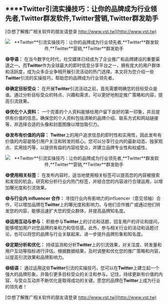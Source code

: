 ## ****Twitter**引流实操技巧：让你的品牌成为行业领先者,**Twitter**群发软件,**Twitter**营销,**Twitter**群发助手**

[😍想了解推广相关软件的朋友请登录 http://www.vst.tw](http://www.vst.tw)

 <center><img src="https://vst.tw/MP4/tuiguang/png/7.png" alt="**Twitter**引流实操技巧：让你的品牌成为行业领先者,**Twitter**群发软件,**Twitter**营销,**Twitter**群发助手"></center>

**😄导语：**
在当今数字化时代，社交媒体已经成为了企业推广和品牌建设的重要渠道之一。而**Twitter**作为全球最大的即时信息分享平台之一，拥有庞大的用户群体和活跃度，成为众多企业争相开展引流活动的热门选择。本文将为您介绍一些**Twitter**引流的实操技巧，帮助您的品牌成为行业领先者。

**😄确定目标受众：**
在开展**Twitter**引流活动之前，首先需要明确您的目标受众是谁。通过分析目标受众的特点、兴趣和需求，可以更好地制定推广策略和内容，提高引流效果。

**😄优化个人资料：**
一个完善的个人资料能够给用户留下良好的第一印象，并且提供有价值的信息。确保您的个人资料包括清晰的品牌介绍、联系方式和网站链接等，并选择合适的头像和封面图像以增加吸引力。

**😄发布有价值的内容：**
**Twitter**上的用户追求信息的即时性和实用性，因此发布有价值的内容是吸引用户关注和转发的核心。您可以分享行业内的最新动态、独家观点、实用技巧等，以提供有益的内容给受众，并建立品牌专业性和权威性。

 <center><img src="https://vst.tw/MP4/tuiguang/png/8.png" alt="**Twitter**引流实操技巧：让你的品牌成为行业领先者,**Twitter**群发软件,**Twitter**营销,**Twitter**群发助手"></center>

**😄使用相关标签：**
在发布内容时，适当地使用相关标签可以提高您的内容被搜索和发现的机会。研究和分析行业内热门标签，并结合您的内容进行合理运用，以增加曝光度和引流效果。

**😄与行业内 influencer 合作：**
寻找行业内有影响力的influencer（意见领袖）合作，可以增加品牌在**Twitter**上的曝光度和影响力。与他们合作推广或通过他们转发您的内容，能够迅速扩大您的受众群体，并提高品牌知名度。

**😄运用互动与参与：**
积极参与**Twitter**上的讨论和话题，回复用户的评论和提问，能够增加用户对您品牌的亲和力和信任感。此外，参与相关行业的活动和话题讨论，也可以将您的品牌与行业关联起来，进一步提升品牌形象和知名度。

**😄定期分析和优化：**
持续监测和分析**Twitter**上的引流效果，对关注度、转发量和用户互动等指标进行评估。根据数据结果，及时调整和优化您的推广策略和内容，以提高引流效果和品牌影响力。

**😄结语：**
通过运用这些**Twitter**引流的实操技巧，您可以在**Twitter**上建立起一个强大的品牌形象，并吸引更多目标受众的关注和参与。记住，持续更新有价值的内容、与受众互动并不断优化是取得成功的关键。愿您的品牌在**Twitter**上成为行业的领先者！

[😍想了解推广相关软件的朋友请登录 http://www.vst.tw](http://www.vst.tw)



